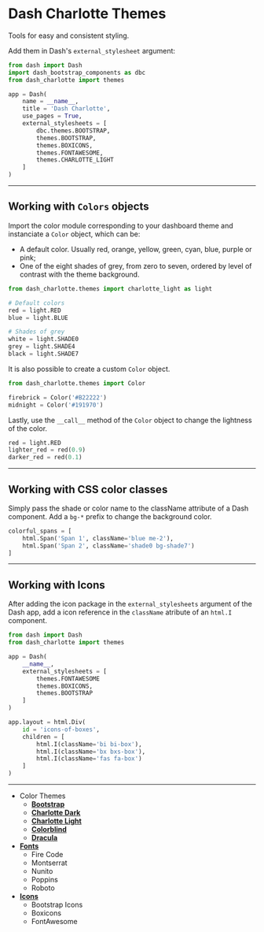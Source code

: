 # Dash Charlotte Themes

Tools for easy and consistent styling.

Add them in Dash's `external_stylesheet` argument:

```python
from dash import Dash
import dash_bootstrap_components as dbc
from dash_charlotte import themes

app = Dash(
    name = __name__,
    title = 'Dash Charlotte',
    use_pages = True,
    external_stylesheets = [
        dbc.themes.BOOTSTRAP,
        themes.BOOTSTRAP,
        themes.BOXICONS,
        themes.FONTAWESOME,
        themes.CHARLOTTE_LIGHT
    ]
)
```

---

## Working with `Colors` objects

Import the color module corresponding to your dashboard theme and instanciate a `Color` object, which can be:

   - A default color. Usually red, orange, yellow, green, cyan, blue, purple or pink;
   - One of the eight shades of grey, from zero to seven, ordered by level of contrast with the theme background.

```python
from dash_charlotte.themes import charlotte_light as light

# Default colors
red = light.RED
blue = light.BLUE

# Shades of grey
white = light.SHADE0
grey = light.SHADE4
black = light.SHADE7
```

It is also possible to create a custom `Color` object.

```python
from dash_charlotte.themes import Color

firebrick = Color('#B22222')
midnight = Color('#191970')
```

Lastly, use the `__call__` method of the `Color` object to change the lightness of the color.

```python
red = light.RED
lighter_red = red(0.9)
darker_red = red(0.1)
```
---

## Working with CSS color classes

Simply pass the shade or color name to the className attribute of a Dash component. Add a `bg-*` prefix to change the background color.

```python
colorful_spans = [
    html.Span('Span 1', className='blue me-2'),
    html.Span('Span 2', className='shade0 bg-shade7')
]
```

---

## Working with Icons

After adding the icon package in the `external_stylesheets` argument of the Dash app, add a icon reference in the `className` atribute of an `html.I` component.

```python
from dash import Dash
from dash_charlotte import themes

app = Dash(
    __name__,
    external_stylesheets = [
        themes.FONTAWESOME
        themes.BOXICONS,
        themes.BOOTSTRAP
    ]
)

app.layout = html.Div(
    id = 'icons-of-boxes',
    children = [
        html.I(className='bi bi-box'),
        html.I(className='bx bxs-box'),
        html.I(className='fas fa-box')
    ]
)
```

---

- Color Themes
    - [**Bootstrap**](https://github.com/GusFurtado/dash-charlotte/blob/main/dash_charlotte/themes/bootstrap.py)
    - [**Charlotte Dark**](https://github.com/GusFurtado/dash-charlotte/blob/main/dash_charlotte/themes/charlotte_dark.py)
    - [**Charlotte Light**](https://github.com/GusFurtado/dash-charlotte/blob/main/dash_charlotte/themes/charlotte_light.py)
    - [**Colorblind**](https://github.com/GusFurtado/dash-charlotte/blob/main/dash_charlotte/themes/colorblind.py)
    - [**Dracula**](https://github.com/GusFurtado/dash-charlotte/blob/main/dash_charlotte/themes/dracula.py)
- [**Fonts**](https://github.com/GusFurtado/dash-charlotte/blob/main/dash_charlotte/themes/fonts.py)
    - Fire Code
    - Montserrat
    - Nunito
    - Poppins
    - Roboto
- [**Icons**](https://github.com/GusFurtado/dash-charlotte/blob/main/dash_charlotte/themes/icons.py)
    - Bootstrap Icons
    - Boxicons
    - FontAwesome